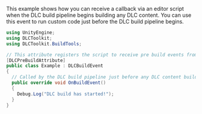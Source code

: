 This example shows how you can receive a callback via an editor script when the DLC build pipeline begins building any DLC content. You can use this event to run custom code just before the DLC build pipeline begins.
```cs
using UnityEngine;
using DLCToolkit;
using DLCToolkit.BuildTools;

// This attribute registers the script to receive pre build events from the DLC build pipeline
[DLCPreBuildAttribute]
public class Example : DLCBuildEvent
{
  // Called by the DLC build pipeline just before any DLC content build is started
  public override void OnBuildEvent()
  {
    Debug.Log("DLC build has started!");
  }
}
```
